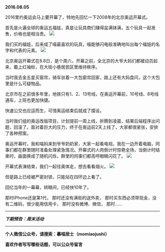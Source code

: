 **2016.08.05**

2016里约奥运会马上要开幕了，特地先回忆一下2008年的北京奥运开幕式。

首先是火遍全球的奥运五福娃，真是让玩具商们赚得盆满钵满，五个玩具一起发售，价格也是相当贵。
![](http://upload-images.jianshu.io/upload_images/51001-74e152fcd9b7ae9d.jpg?imageMogr2/auto-orient/strip%7CimageView2/2/w/1240)

我们买的福娃，后来成了喵最喜欢的玩具，喵能够闪电般准确地叫出每个福娃的名字和代表的元素。
![](http://upload-images.jianshu.io/upload_images/51001-9bb02b802c601998.jpg?imageMogr2/auto-orient/strip%7CimageView2/2/w/1240)

北京奥运开幕式在8.8日，是个周六，开幕之前，全北京的大爷大妈们都被动员起来，戴上红袖标，在大街小巷居民区里维持秩序。

当时我去金五星买窗帘，骑车驮着一大包窗帘回家，路上还有大妈盘问，这个大包里是什么可疑物品。

北京市在之前很多年里，地铁只有1、2、13号线，在奥运开幕前，10号线、8号线通车，上班也更加快捷。

快速公交也应运而生，可惜奥运结束后就成了摆设。

当时我们组的奥运改版项目，计划提前一周上线，折腾到凌晨，结果后端程序出问题，回滚了。面对着巨大的压力，终于在奥运前2天上线了，大家都很紧张，安排了各种预案。

奥运开幕时，我和喵妈来到爷爷奶奶家，大家一起看电视。我在一边开着电脑，同事们都在群里随时准备处理紧急情况。开幕式的人肉倒计时惊艳全场，当倒计时结束时，画面换成了随机闪烁，群里的同事们都高呼眼睛闪花了。
![](http://upload-images.jianshu.io/upload_images/51001-0247ee54c4b6e850.jpg?imageMogr2/auto-orient/strip%7CimageView2/2/w/1240)

开幕式表演结束，我们一起往奥体走，想去看看烟火。
![](http://upload-images.jianshu.io/upload_images/51001-7ff1cca95b14bfc8.jpg?imageMogr2/auto-orient/strip%7CimageView2/2/w/1240)

但是路上已经被严密封锁，只能站在四环边上看了。

回忆当年的一幕幕，转眼间，已经快10年了。

那时iPhone还是第1代，
那时还没有满街的送外卖，
那时买东西必须带现金，没有二维码，很少能用信用卡，
那时没有微博、微信，
那时......


***

***下期预告：周末活动***

***

**个人微信公众号，请搜索：摹喵居士（momiaojushi）**

**喜欢作者写写哪些话题，可以公众号留言**